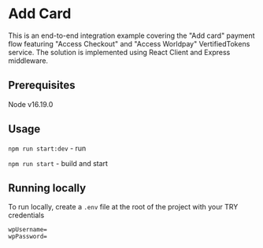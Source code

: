 # Add Card

This is an end-to-end integration example covering the "Add card" payment flow featuring "Access Checkout" and "Access Worldpay" VertifiedTokens service. The solution is implemented using React Client and Express middleware.

## Prerequisites

Node v16.19.0

## Usage
`npm run start:dev` - run

`npm run start` - build and start

## Running locally

To run locally, create a `.env` file at the root of the project with your TRY credentials
```
wpUsername=
wpPassword=
```